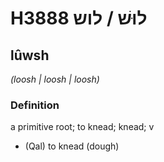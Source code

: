 # H3888 לוּשׁ / לוש

## lûwsh

_(loosh | loosh | loosh)_

### Definition

a primitive root; to knead; knead; v

- (Qal) to knead (dough)

